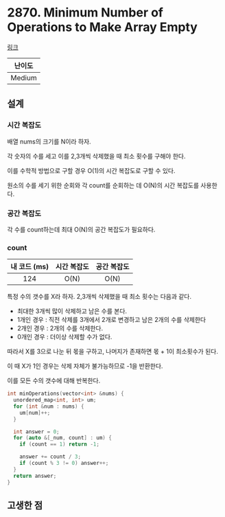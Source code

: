 # 2870. Minimum Number of Operations to Make Array Empty

[링크](https://leetcode.com/problems/minimum-number-of-operations-to-make-array-empty/)

| 난이도 |
| :----: |
| Medium |

## 설계

### 시간 복잡도

배열 nums의 크기를 N이라 하자.

각 숫자의 수를 세고 이를 2,3개씩 삭제했을 때 최소 횟수를 구해야 한다.

이를 수학적 방법으로 구할 경우 O(1)의 시간 복잡도로 구할 수 있다.

원소의 수를 세기 위한 순회와 각 count를 순회하는 데 O(N)의 시간 복잡도를 사용한다.

### 공간 복잡도

각 수를 count하는데 최대 O(N)의 공간 복잡도가 필요하다.

### count

| 내 코드 (ms) | 시간 복잡도 | 공간 복잡도 |
| :----------: | :---------: | :---------: |
|     124      |    O(N)     |    O(N)     |

특정 수의 갯수를 X라 하자. 2,3개씩 삭제했을 때 최소 횟수는 다음과 같다.

- 최대한 3개씩 많이 삭제하고 남은 수를 본다.
- 1개인 경우 : 직전 삭제를 3개에서 2개로 변경하고 남은 2개의 수를 삭제한다
- 2개인 경우 : 2개의 수를 삭제한다.
- 0개인 경우 : 더이상 삭제할 수가 없다.

따라서 X를 3으로 나눈 뒤 몫을 구하고, 나머지가 존재하면 몫 + 1이 최소횟수가 된다.

이 때 X가 1인 경우는 삭제 자체가 불가능하므로 -1을 반환한다.

이를 모든 수의 갯수에 대해 반복한다.

```cpp
int minOperations(vector<int> &nums) {
  unordered_map<int, int> um;
  for (int &num : nums) {
    um[num]++;
  }

  int answer = 0;
  for (auto &[_num, count] : um) {
    if (count == 1) return -1;

    answer += count / 3;
    if (count % 3 != 0) answer++;
  }
  return answer;
}
```

## 고생한 점
